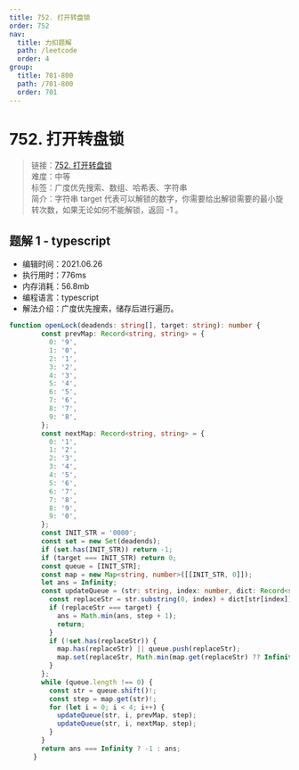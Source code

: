 ```yaml
---
title: 752. 打开转盘锁
order: 752
nav:
  title: 力扣题解
  path: /leetcode
  order: 4
group:
  title: 701-800
  path: /701-800
  order: 701
---
```


# 752. 打开转盘锁
    
> 链接：[752. 打开转盘锁](https://leetcode-cn.com/problems/open-the-lock/)  
> 难度：中等  
> 标签：广度优先搜索、数组、哈希表、字符串  
> 简介：字符串 target 代表可以解锁的数字，你需要给出解锁需要的最小旋转次数，如果无论如何不能解锁，返回 -1 。
      
## 题解 1 - typescript
- 编辑时间：2021.06.26
- 执行用时：776ms
- 内存消耗：56.8mb
- 编程语言：typescript
- 解法介绍：广度优先搜索，储存后进行遍历。
```typescript
function openLock(deadends: string[], target: string): number {
        const prevMap: Record<string, string> = {
          0: '9',
          1: '0',
          2: '1',
          3: '2',
          4: '3',
          5: '4',
          6: '5',
          7: '6',
          8: '7',
          9: '8',
        };
        const nextMap: Record<string, string> = {
          0: '1',
          1: '2',
          2: '3',
          3: '4',
          4: '5',
          5: '6',
          6: '7',
          7: '8',
          8: '9',
          9: '0',
        };
        const INIT_STR = '0000';
        const set = new Set(deadends);
        if (set.has(INIT_STR)) return -1;
        if (target === INIT_STR) return 0;
        const queue = [INIT_STR];
        const map = new Map<string, number>([[INIT_STR, 0]]);
        let ans = Infinity;
        const updateQueue = (str: string, index: number, dict: Record<string, string>, step: number) => {
          const replaceStr = str.substring(0, index) + dict[str[index]] + str.substring(index + 1);
          if (replaceStr === target) {
            ans = Math.min(ans, step + 1);
            return;
          }
          if (!set.has(replaceStr)) {
            map.has(replaceStr) || queue.push(replaceStr);
            map.set(replaceStr, Math.min(map.get(replaceStr) ?? Infinity, step + 1));
          }
        };
        while (queue.length !== 0) {
          const str = queue.shift()!;
          const step = map.get(str)!;
          for (let i = 0; i < 4; i++) {
            updateQueue(str, i, prevMap, step);
            updateQueue(str, i, nextMap, step);
          }
        }
        return ans === Infinity ? -1 : ans;
      }
```

      